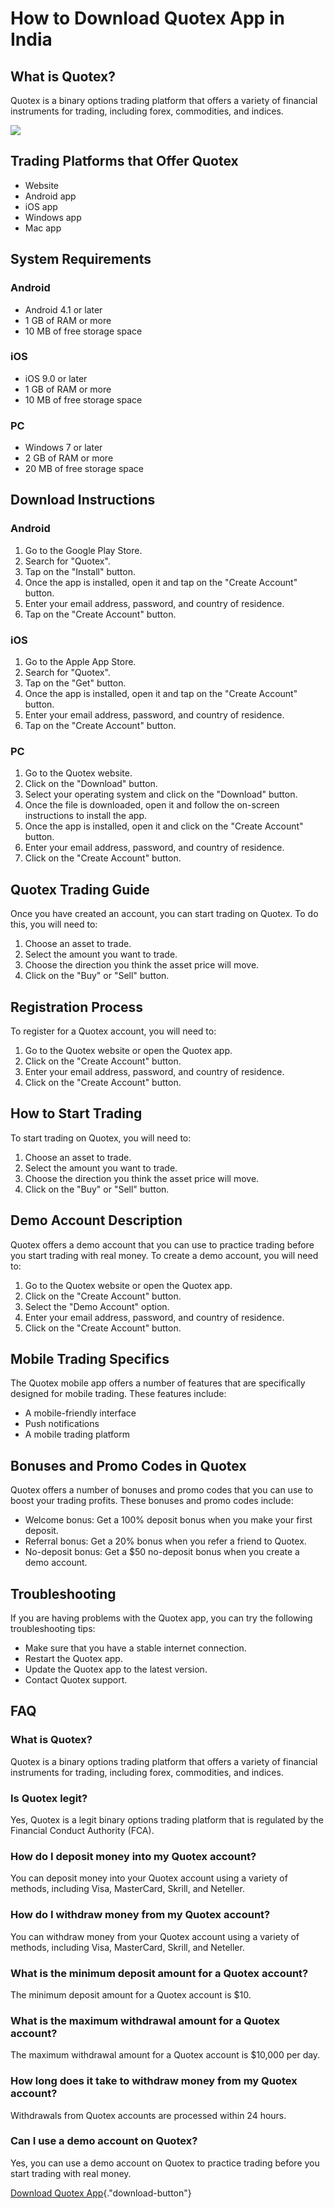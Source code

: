 # How to Download Quotex App in India

## What is Quotex?

Quotex is a binary options trading platform that offers a variety of
financial instruments for trading, including forex, commodities, and
indices.

[![](https://static.quotex.io/files/10_en/300_250.jpg)](https://traff.sbs/brokerqxlid)

## Trading Platforms that Offer Quotex

-   Website
-   Android app
-   iOS app
-   Windows app
-   Mac app

## System Requirements

### Android

-   Android 4.1 or later
-   1 GB of RAM or more
-   10 MB of free storage space

### iOS

-   iOS 9.0 or later
-   1 GB of RAM or more
-   10 MB of free storage space

### PC

-   Windows 7 or later
-   2 GB of RAM or more
-   20 MB of free storage space

## Download Instructions

### Android

1.  Go to the Google Play Store.
2.  Search for "Quotex".
3.  Tap on the "Install" button.
4.  Once the app is installed, open it and tap on the "Create
    Account" button.
5.  Enter your email address, password, and country of residence.
6.  Tap on the "Create Account" button.

### iOS

1.  Go to the Apple App Store.
2.  Search for "Quotex".
3.  Tap on the "Get" button.
4.  Once the app is installed, open it and tap on the "Create
    Account" button.
5.  Enter your email address, password, and country of residence.
6.  Tap on the "Create Account" button.

### PC

1.  Go to the Quotex website.
2.  Click on the "Download" button.
3.  Select your operating system and click on the "Download"
    button.
4.  Once the file is downloaded, open it and follow the on-screen
    instructions to install the app.
5.  Once the app is installed, open it and click on the "Create
    Account" button.
6.  Enter your email address, password, and country of residence.
7.  Click on the "Create Account" button.

## Quotex Trading Guide

Once you have created an account, you can start trading on Quotex. To do
this, you will need to:

1.  Choose an asset to trade.
2.  Select the amount you want to trade.
3.  Choose the direction you think the asset price will move.
4.  Click on the "Buy" or "Sell" button.

## Registration Process

To register for a Quotex account, you will need to:

1.  Go to the Quotex website or open the Quotex app.
2.  Click on the "Create Account" button.
3.  Enter your email address, password, and country of residence.
4.  Click on the "Create Account" button.

## How to Start Trading

To start trading on Quotex, you will need to:

1.  Choose an asset to trade.
2.  Select the amount you want to trade.
3.  Choose the direction you think the asset price will move.
4.  Click on the "Buy" or "Sell" button.

## Demo Account Description

Quotex offers a demo account that you can use to practice trading before
you start trading with real money. To create a demo account, you will
need to:

1.  Go to the Quotex website or open the Quotex app.
2.  Click on the "Create Account" button.
3.  Select the "Demo Account" option.
4.  Enter your email address, password, and country of residence.
5.  Click on the "Create Account" button.

## Mobile Trading Specifics

The Quotex mobile app offers a number of features that are specifically
designed for mobile trading. These features include:

-   A mobile-friendly interface
-   Push notifications
-   A mobile trading platform

## Bonuses and Promo Codes in Quotex

Quotex offers a number of bonuses and promo codes that you can use to
boost your trading profits. These bonuses and promo codes include:

-   Welcome bonus: Get a 100% deposit bonus when you make your first
    deposit.
-   Referral bonus: Get a 20% bonus when you refer a friend to Quotex.
-   No-deposit bonus: Get a \$50 no-deposit bonus when you create a demo
    account.

## Troubleshooting

If you are having problems with the Quotex app, you can try the
following troubleshooting tips:

-   Make sure that you have a stable internet connection.
-   Restart the Quotex app.
-   Update the Quotex app to the latest version.
-   Contact Quotex support.

## FAQ

### What is Quotex?

Quotex is a binary options trading platform that offers a variety of
financial instruments for trading, including forex, commodities, and
indices.

### Is Quotex legit?

Yes, Quotex is a legit binary options trading platform that is regulated
by the Financial Conduct Authority (FCA).

### How do I deposit money into my Quotex account?

You can deposit money into your Quotex account using a variety of
methods, including Visa, MasterCard, Skrill, and Neteller.

### How do I withdraw money from my Quotex account?

You can withdraw money from your Quotex account using a variety of
methods, including Visa, MasterCard, Skrill, and Neteller.

### What is the minimum deposit amount for a Quotex account?

The minimum deposit amount for a Quotex account is \$10.

### What is the maximum withdrawal amount for a Quotex account?

The maximum withdrawal amount for a Quotex account is \$10,000 per day.

### How long does it take to withdraw money from my Quotex account?

Withdrawals from Quotex accounts are processed within 24 hours.

### Can I use a demo account on Quotex?

Yes, you can use a demo account on Quotex to practice trading before you
start trading with real money.

[Download Quotex
App](\%22https://traff.sbs/quotexonelink\%22){."download-button"}

